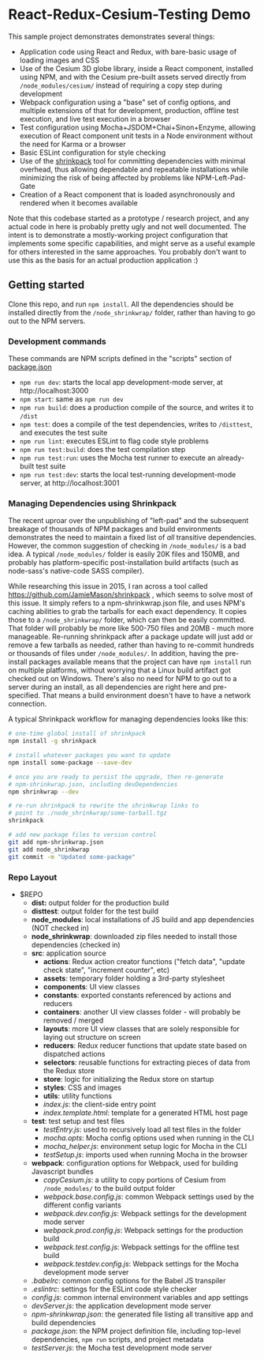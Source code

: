 # React-Redux-Cesium-Testing Demo


This sample project demonstrates demonstrates several things:

* Application code using React and Redux, with bare-basic usage of loading images and CSS
* Use of the Cesium 3D globe library, inside a React component, installed using NPM, and with the Cesium pre-built assets served directly from `/node_modules/cesium/` instead of requiring a copy step during development
* Webpack configuration using a "base" set of config options, and multiple extensions of that for development, production, offline test execution, and live test execution in a browser
* Test configuration using Mocha+JSDOM+Chai+Sinon+Enzyme, allowing execution of React component unit tests in a Node environment without the need for Karma or a browser
* Basic ESLint configuration for style checking
* Use of the [shrinkpack](https://github.com/JamieMason/shrinkpack) tool for committing dependencies with minimal overhead, thus allowing dependable and repeatable installations while minimizing the risk of being affected by problems like NPM-Left-Pad-Gate
* Creation of a React component that is loaded asynchronously and rendered when it becomes available


Note that this codebase started as a prototype / research project, and any actual code in here is probably pretty ugly and not well documented.  The intent is to demonstrate a mostly-working project configuration that implements some specific capabilities, and might serve as a useful example for others interested in the same approaches.  You probably don't want to use this as the basis for an actual production application :)


## Getting started

Clone this repo, and run `npm install`.  All the dependencies should be installed directly from the `/node_shrinkwrap/` folder, rather than having to go out to the NPM servers.

### Development commands

These commands are NPM scripts defined in the "scripts" section of [package.json](package.json)

- `npm run dev`: starts the local app development-mode server, at http://localhost:3000
- `npm start`: same as `npm run dev`
- `npm run build`: does a production compile of the source, and writes it to `/dist`
- `npm test`: does a compile of the test dependencies, writes to `/disttest`, and executes the test suite
- `npm run lint`: executes ESLint to flag code style problems
- `npm run test:build`: does the test compilation step
- `npm run test:run`: uses the Mocha test runner to execute an already-built test suite
- `npm run test:dev`: starts the local test-running development-mode server, at http://localhost:3001


### Managing Dependencies using Shrinkpack

The recent uproar over the unpublishing of "left-pad" and the subsequent breakage of thousands of NPM packages and build environments demonstrates the need to maintain a fixed list of _all_ transitive dependencies.  However, the common suggestion of checking in `/node_modules/` is a bad idea.  A typical `/node_modules/` folder is easily 20K files and 150MB, and probably has platform-specific post-installation build artifacts (such as node-sass's native-code SASS compiler).

While researching this issue in 2015, I ran across a tool called https://github.com/JamieMason/shrinkpack , which seems to solve most of this issue.  It simply refers to a npm-shrinkwrap.json file, and uses NPM's caching abilities to grab the tarballs for each exact dependency.  It copies those to a `/node_shrinkwrap/` folder, which can then be easily committed.  That folder will probably be more like 500-750 files and 20MB - much more manageable.  Re-running shrinkpack after a package update will just add or remove a few tarballs as needed, rather than having to re-commit hundreds or thousands of files under `/node_modules/`.  In addition, having the pre-install packages available means that the project can have `npm install` run on multiple platforms, without worrying that a Linux build artifact got checked out on Windows.  There's also no need for NPM to go out to a server during an install, as all dependencies are right here and pre-specified.  That means a build environment doesn't have to have a network connection.

A typical Shrinkpack workflow for managing dependencies looks like this:

```bash
# one-time global install of shrinkpack
npm install -g shrinkpack

# install whatever packages you want to update
npm install some-package --save-dev

# once you are ready to persist the upgrade, then re-generate 
# npm-shrinkwrap.json, including devDependencies
npm shrinkwrap --dev  

# re-run shrinkpack to rewrite the shrinkwrap links to 
# point to ./node_shrinkwrap/some-tarball.tgz
shrinkpack

# add new package files to version control
git add npm-shrinkwrap.json
git add node_shrinkwrap
git commit -m "Updated some-package"
```




### Repo Layout

- $REPO
  - **dist:** output folder for the production build
  - **disttest**: output folder for the test build
  - **node_modules**: local installations of JS build and app dependencies (NOT checked in)
  - **node_shrinkwrap**: downloaded zip files needed to install those dependencies (checked in)
  - **src**: application source
    - **actions**: Redux action creator functions ("fetch data", "update check state", "increment counter", etc)
    - **assets**: temporary folder holding a 3rd-party stylesheet
    - **components**: UI view classes
    - **constants**: exported constants referenced by actions and reducers
    - **containers**: another UI view classes folder - will probably be removed / merged
    - **layouts**: more UI view classes that are solely responsible for laying out structure on screen
    - **reducers**: Redux reducer functions that update state based on dispatched actions
    - **selectors**: reusable functions for extracting pieces of data from the Redux store
    - **store**: logic for initializing the Redux store on startup
    - **styles**: CSS and images
    - **utils**: utility functions
    - *index.js*: the client-side entry point
    - *index.template.html*: template for a generated HTML host page
  - **test**: test setup and test files
    - *testEntry.js*: used to recursively load all test files in the folder
    - *mocha.opts*: Mocha config options used when running in the CLI
    - *mocha_helper.js*: environment setup logic for Mocha in the CLI
    - *testSetup.js*: imports used when running Mocha in the browser
  - **webpack**: configuration options for Webpack, used for building Javascript bundles
    - *copyCesium.js*: a utility to copy portions of Cesium from `/node_modules/` to the build output folder
    - *webpack.base.config.js*: common Webpack settings used by the different config variants
    - *webpack.dev.config.js*: Webpack settings for the development mode server
    - *webpack.prod.config.js*: Webpack settings for the production build
    - *webpack.test.config.js*: Webpack settings for the offline test build
    - *webpack.testdev.config.js*: Webpack settings for the Mocha development mode server
  - *.babelrc*: common config options for the Babel JS transpiler
  - *.eslintrc*: settings for the ESLint code style checker
  - *config.js*: common internal environment variables and app settings
  - *devServer.js*: the application development mode server
  - *npm-shrinkwrap.json*: the generated file listing all transitive app and build dependencies
  - *package.json*: the NPM project definition file, including top-level dependencies, `npm run` scripts, and project metadata
  - *testServer.js*: the Mocha test development mode server